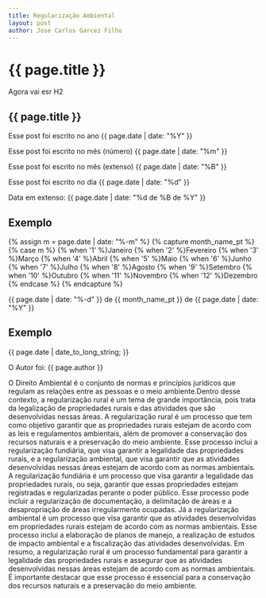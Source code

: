 ```yaml
---
title: Regularização Ambiental
layout: post
author: Jose Carlos Garcez Filho
---
```


<h1>{{ page.title }}</h1>

Agora vai esr H2

<h2>{{ page.title }}</h2>


Esse post foi escrito no ano {{ page.date | date: "%Y" }}

Esse post foi escrito no mês (número) {{ page.date | date: "%m" }}

Esse post foi escrito no mês (extenso) {{ page.date | date: "%B" }}

Esse post foi escrito no dia {{ page.date | date: "%d" }}

Data em extenso: {{ page.date | date: "%d de %B de %Y" }}

## Exemplo

{% assign m = page.date | date: "%-m" %}
{% capture month_name_pt %}
  {% case m %}
    {% when '1' %}Janeiro
    {% when '2' %}Fevereiro
    {% when '3' %}Março
    {% when '4' %}Abril
    {% when '5' %}Maio
    {% when '6' %}Junho
    {% when '7' %}Julho
    {% when '8' %}Agosto
    {% when '9' %}Setembro
    {% when '10' %}Outubro
    {% when '11' %}Novembro
    {% when '12' %}Dezembro
  {% endcase %}
{% endcapture %}

{{ page.date | date: "%-d" }} de {{ month_name_pt }} de {{ page.date | date: "%Y" }}


## Exemplo

{{ page.date | date_to_long_string; }}


O Autor foi: {{ page.author }}

O Direito Ambiental é o conjunto de normas e princípios jurídicos que regulam as relações entre as pessoas e o meio ambiente.Dentro desse contexto, a regularização rural é um tema de grande importância, pois trata da legalização de propriedades rurais e das atividades que são desenvolvidas nessas áreas.
A regularização rural é um processo que tem como objetivo garantir que as propriedades rurais estejam de acordo com as leis e regulamentos ambientais, além de promover a conservação dos recursos naturais e a preservação do meio ambiente. Esse processo inclui a regularização fundiária, que visa garantir a legalidade das propriedades rurais, e a regularização ambiental, que visa garantir que as atividades desenvolvidas nessas áreas estejam de acordo com as normas ambientais.
A regularização fundiária é um processo que visa garantir a legalidade das propriedades rurais, ou seja, garantir que essas propriedades estejam registradas e regularizadas perante o poder público. Esse processo pode incluir a regularização de documentação, a delimitação de áreas e a desapropriação de áreas irregularmente ocupadas.
Já a regularização ambiental é um processo que visa garantir que as atividades desenvolvidas em propriedades rurais estejam de acordo com as normas ambientais. Esse processo inclui a elaboração de planos de manejo, a realização de estudos de impacto ambiental e a fiscalização das atividades desenvolvidas.
Em resumo, a regularização rural é um processo fundamental para garantir a legalidade das propriedades rurais e assegurar que as atividades desenvolvidas nessas áreas estejam de acordo com as normas ambientais. É importante destacar que esse processo é essencial para a conservação dos recursos naturais e a preservação do meio ambiente.
